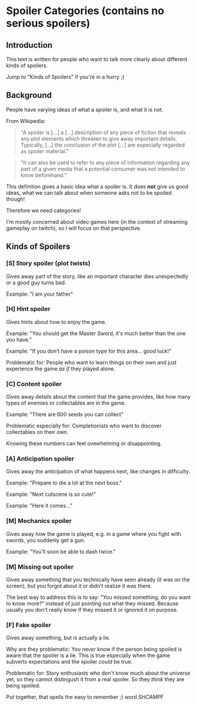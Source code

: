 # Spoiler Categories (contains no serious spoilers)

## Introduction

This text is written for people who want to talk more clearly about different kinds of spoilers.

Jump to "Kinds of Spoilers" if you're in a hurry ;)

## Background

People have varying ideas of what a spoiler is, and what it is not.

From Wikipedia:
> "A spoiler is [...] a [...] description of any piece of fiction that reveals any plot elements which threaten to give away important details. Typically, [...] the conclusion of the plot [...] are especially regarded as spoiler material."

> "It can also be used to refer to any piece of information regarding any part of a given media that a potential consumer was not intended to know beforehand."

This definition gives a basic idea what a spoiler is.
It does **not** give us good ideas, what we can talk about when someone asks not to be spoiled though!

Therefore we need categories!

I'm mostly concerned about video games here (in the context of streaming gameplay on twitch), so I will focus on that perspective.

## Kinds of Spoilers

### [S] Story spoiler (plot twists)
Gives away part of the story, like an important character dies unexpectedly or a good guy turns bad.

Example: "I am your father"

### [H] Hint spoiler
Gives hints about how to enjoy the game.

Example: "You should get the Master Sword, it's much better than the one you have."

Example: "If you don’t have a poison type for this area... good luck!"

Problematic for: People who want to learn things on their own and just experience the game *as if* they played alone.

### [C] Content spoiler
Gives away details about the content that the game provides, like how many types of enemies or collectables are in the game.

Example: "There are 600 seeds you can collect"

Problematic especially for: Completionists who want to discover collectables on their own.

Knowing these numbers can feel ovewhelming or disappointing.

### [A] Anticipation spoiler
Gives away the anticipation of what happens next, like changes in difficulty.

Example: "Prepare to die a lot at the next boss."

Example: "Next cutscene is so cute!"

Example: "Here it comes..."

### [M] Mechanics spoiler
Gives away how the game is played, e.g. in a game where you fight with swords, you suddenly get a gun.

Example: "You'll soon be able to dash twice."

### [M] Missing out spoiler
Gives away something that you technically have seen already (it was on the screen), but you forgot about it or didn't realize it was there.

The best way to address this is to say: "You missed something, do you want to know more?" instead of just pointing out what they missed.
Because usually you don't really know if they missed it or ignored it on purpose.

### [F] Fake spoiler
Gives away something, but is actually a lie.

Why are they problematic: You never know if the person being spoiled is aware that the spoiler is a lie. This is true especially when the game subverts expectations and the spoiler *could* be true.

Problematic for: Story enthusiasts who don't know much about the universe yet, so they cannot distingush it from a real spoiler. So they *think* they are being spoiled.

Put together, that spells the easy to remember ;) word
*SHCAMPF*

